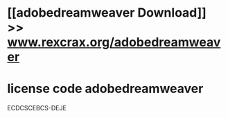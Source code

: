 #  
# [[adobedreamweaver Download]] >> www.rexcrax.org/adobedreamweaver



# license code adobedreamweaver

ECDCSCEBCS-DEJE

